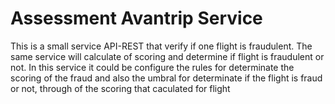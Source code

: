 Assessment Avantrip Service
===========================
This is a small service API-REST that verify if one flight is fraudulent.
The same service will calculate of scoring and determine if flight is fraudulent or not. In this service it could be configure the rules for determinate the scoring of the fraud and also the umbral for determinate if the flight is fraud or not, through of the scoring that caculated for flight 